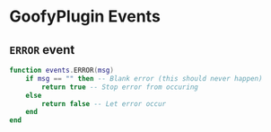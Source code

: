 # GoofyPlugin Events
## `ERROR` event

```lua
function events.ERROR(msg)
    if msg == "" then -- Blank error (this should never happen)
        return true -- Stop error from occuring
    else
        return false -- Let error occur
    end
end
```
